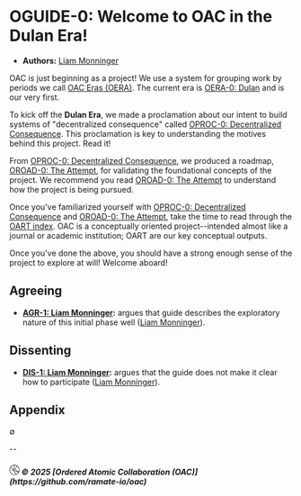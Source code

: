 # OGUIDE-0: Welcome to OAC in the Dulan Era!
- **Authors:** [Liam Monninger](mailto:liam@ramate.io)

OAC is just beginning as a project! We use a system for grouping work by periods we call [OAC Eras (OERA)](../../../oera/). The current era is [OERA-0: Dulan](../../../oera/oera-000-000-000-dulan/README.md) and is our very first.

To kick off the **Dulan Era**, we made a proclamation about our intent to build systems of "decentralized consequence" called [OPROC-0: Decentralized Consequence](../../../oproc/oera-000-000-000-dulan/oproc-000-000-000/README.md). This proclamation is key to understanding the motives behind this project. Read it!

From [OPROC-0: Decentralized Consequence](../../../oproc/oera-000-000-000-dulan/oproc-000-000-000/README.md), we produced a roadmap, [OROAD-0: The Attempt](../../../oroad/oera-000-000-000-dulan/oroad-000-000-000/README.md), for validating the foundational concepts of the project. We recommend you read [OROAD-0: The Attempt](../../../oroad/oera-000-000-000-dulan/oroad-000-000-000/README.md) to understand how the project is being pursued.

Once you've familiarized yourself with [OPROC-0: Decentralized Consequence](../../../oproc/oera-000-000-000-dulan/oproc-000-000-000/README.md) and [OROAD-0: The Attempt](../../../oroad/oera-000-000-000-dulan/oroad-000-000-000/README.md), take the time to read through the [OART index](../../../oart/). OAC is a conceptually oriented project--intended almost like a journal or academic institution; OART are our key conceptual outputs.

Once you've done the above, you should have a strong enough sense of the project to explore at will! Welcome aboard!

## Agreeing
- **[AGR-1: Liam Monninger](./agreeing/agr-001-liam-monninger/README.md):** argues that guide describes the exploratory nature of this initial phase well ([Liam Monninger](mailto:liam@ramate.io)).

## Dissenting
- **[DIS-1: Liam Monninger](./dissenting/dis-001-liam-monninger/README.md):** argues that the guide does not make it clear how to participate ([Liam Monninger](mailto:liam@ramate.io)).

## Appendix
$\emptyset$

<!--OAC FOOTER: DO NOT REMOVE THIS LINE-->
-- 
<h5>
  <picture>
    <source srcset="/assets/oac-inverted-transparent.png" media="(prefers-color-scheme: dark)">
    <img height="18" src="/assets/oac-transparent.png" alt="OAC"/>
  </picture>
  &copy; 2025 [Ordered Atomic Collaboration (OAC)](https://github.com/ramate-io/oac)
</h5>